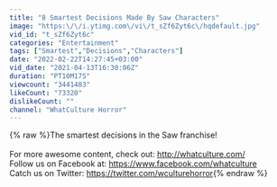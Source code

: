 ```yaml
---
title: "8 Smartest Decisions Made By Saw Characters"
image: "https:\/\/i.ytimg.com\/vi\/t_sZf6Zyt6c\/hqdefault.jpg"
vid_id: "t_sZf6Zyt6c"
categories: "Entertainment"
tags: ["Smartest","Decisions","Characters"]
date: "2022-02-22T14:27:45+03:00"
vid_date: "2021-04-13T16:30:06Z"
duration: "PT10M17S"
viewcount: "3441483"
likeCount: "73320"
dislikeCount: ""
channel: "WhatCulture Horror"
---
```

{% raw %}The smartest decisions in the Saw franchise!<br /><br />For more awesome content, check out: <a rel="nofollow" target="blank" href="http://whatculture.com/">http://whatculture.com/</a> <br />Follow us on Facebook at: <a rel="nofollow" target="blank" href="https://www.facebook.com/whatculture">https://www.facebook.com/whatculture</a> <br />Catch us on Twitter: <a rel="nofollow" target="blank" href="https://twitter.com/wculturehorror">https://twitter.com/wculturehorror</a>{% endraw %}
